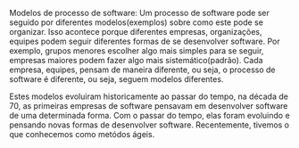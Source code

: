 Modelos de processo de software: Um processo de software pode ser seguido por diferentes modelos(exemplos) sobre como este pode se organizar. Isso acontece porque diferentes empresas, organizações, equipes podem seguir diferentes formas de se desenvolver software. Por exemplo, grupos menores escolher algo mais simples para se seguir, empresas maiores podem fazer algo mais sistemático(padrão). Cada empresa, equipes, pensam de maneira diferente, ou seja, o processo de software é diferente, ou seja, seguem modelos diferentes.

Estes modelos evoluiram historicamente ao passar do tempo, na década de 70, as primeiras empresas de software pensavam em desenvolver software de uma determinada forma. Com o passar do tempo, elas foram evoluindo e pensando novas formas de desenvolver software. Recentemente, tivemos o que conhecemos como metódos ágeis.